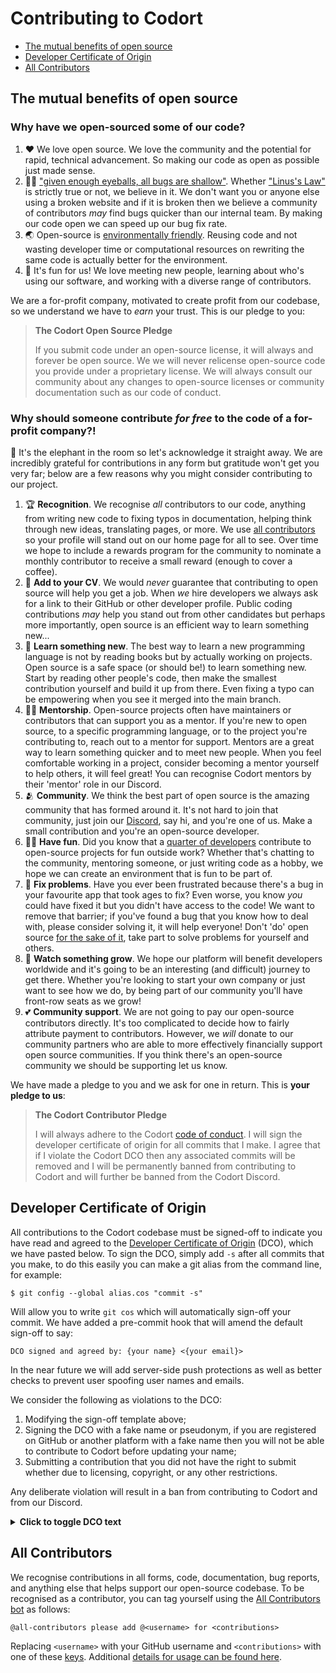 # Contributing to Codort

- [The mutual benefits of open source](#the-mutual-benefits-of-open-source)
- [Developer Certificate of Origin](#developer-certificate-of-origin)
- [All Contributors](#all-contributors)

## The mutual benefits of open source

### Why have we open-sourced some of our code?

1. :heart: We love open source. We love the community and the potential for rapid, technical advancement. So making our code as open as possible just made sense.
2. :eyes::bug: ["given enough eyeballs, all bugs are shallow"](http://www.catb.org/~esr/writings/cathedral-bazaar/). Whether ["Linus's Law"](https://en.wikipedia.org/wiki/Linus%27s_law) is strictly true or not, we believe in it. We don't want you or anyone else using a broken website and if it is broken then we believe a community of contributors _may_ find bugs quicker than our internal team. By making our code open we can speed up our bug fix rate.
3. :earth_asia: Open-source is [environmentally friendly](https://www.oreilly.com/library/view/building-green-software/9781098150617/). Reusing code and not wasting developer time or computational resources on rewriting the same code is actually better for the environment.
4. :game_die: It's fun for us! We love meeting new people, learning about who's using our software, and working with a diverse range of contributors.

We are a for-profit company, motivated to create profit from our codebase, so we understand we have to _earn_ your trust. This is our pledge to you:

> **The Codort Open Source Pledge**
>
> If you submit code under an open-source license, it will always and forever be open source. We we will never relicense open-source code you provide under a proprietary license. We will always consult our community about any changes to open-source licenses or community documentation such as our code of conduct.

### Why should someone contribute _for free_ to the code of a for-profit company?!

:elephant: It's the elephant in the room so let's acknowledge it straight away.
We are incredibly grateful for contributions in any form but gratitude won't get you very far; below are a few reasons why you might consider contributing to our project.

1. :trophy: **Recognition**. We recognise _all_ contributors to our code, anything from writing new code to fixing typos in documentation, helping think through new ideas, translating pages, or more. We use [all contributors](#all-contributors) so your profile will stand out on our home page for all to see. Over time we hope to include a rewards program for the community to nominate a monthly contributor to receive a small reward (enough to cover a coffee).
2. :briefcase: **Add to your CV**. We would _never_ guarantee that contributing to open source will help you get a job. When _we_ hire developers we always ask for a link to their GitHub or other developer profile. Public coding contributions _may_ help you stand out from other candidates but perhaps more importantly, open source is an efficient way to learn something new...
3. :microscope: **Learn something new**. The best way to learn a new programming language is not by reading books but by actually working on projects. Open source is a safe space (or should be!) to learn something new. Start by reading other people's code, then make the smallest contribution yourself and build it up from there. Even fixing a typo can be empowering when you see it merged into the main branch.
4. :teacher: **Mentorship**. Open-source projects often have maintainers or contributors that can support you as a mentor. If you're new to open source, to a specific programming language, or to the project you're contributing to, reach out to a mentor for support. Mentors are a great way to learn something quicker and to meet new people. When you feel comfortable working in a project, consider becoming a mentor yourself to help others, it will feel great! You can recognise Codort mentors by their 'mentor' role in our Discord.
5. :people_hugging: **Community**. We think the best part of open source is the amazing community that has formed around it. It's not hard to join that community, just join our [Discord](https://discord.com/invite/nnBHHbMr23), say hi, and you're one of us. Make a small contribution and you're an open-source developer.
6. :woman_playing_handball: **Have fun**. Did you know that a [quarter of developers](https://survey.stackoverflow.co/2024/work/#5-coding-outside-of-work) contribute to open-source projects for fun outside work? Whether that's chatting to the community, mentoring someone, or just writing code as a hobby, we hope we can create an environment that is fun to be part of.
7. :toolbox: **Fix problems**. Have you ever been frustrated because there's a bug in your favourite app that took ages to fix? Even worse, you know _you_ could have fixed it but you didn't have access to the code! We want to remove that barrier; if you've found a bug that you know how to deal with, please consider solving it, it will help everyone! Don't 'do' open source [for the sake of it](https://dev.to/samuelfaure/what-contributing-to-open-source-is-and-what-it-isnt-148g), take part to solve problems for yourself and others.
8. :seedling: **Watch something grow**. We hope our platform will benefit developers worldwide and it's going to be an interesting (and difficult) journey to get there. Whether you're looking to start your own company or just want to see how we do, by being part of our community you'll have front-row seats as we grow!
9. 💕 **Community support**. We are not going to pay our open-source contributors directly. It's too complicated to decide how to fairly attribute payment to contributors. However, we _will_ donate to our community partners who are able to more effectively financially support open source communities. If you think there's an open-source community we should be supporting let us know.

We have made a pledge to you and we ask for one in return. This is **your pledge to us**:

> **The Codort Contributor Pledge**
>
> I will always adhere to the Codort <a href="/CODE_OF_CONDUCT.md">code of conduct</a>. I will sign the developer certificate of origin for all commits that I make. I agree that if I violate the Codort DCO then any associated commits will be removed and I will be permanently banned from contributing to Codort and will further be banned from the Codort Discord.

## Developer Certificate of Origin

All contributions to the Codort codebase must be signed-off to indicate you have read and agreed to the [Developer Certificate of Origin](https://developercertificate.org/) (DCO), which we have pasted below.
To sign the DCO, simply add `-s` after all commits that you make, to do this easily you can make a git alias from the command line, for example:

`$ git config --global alias.cos "commit -s"`

Will allow you to write `git cos` which will automatically sign-off your commit.
We have added a pre-commit hook that will amend the default sign-off to say:

`DCO signed and agreed by: {your name} <{your email}>`

In the near future we will add server-side push protections as well as better checks to prevent user spoofing user names and emails.

We consider the following as violations to the DCO:

1. Modifying the sign-off template above;
2. Signing the DCO with a fake name or pseudonym, if you are registered on GitHub or another platform with a fake name then you will not be able to contribute to Codort before updating your name;
3. Submitting a contribution that you did not have the right to submit whether due to licensing, copyright, or any other restrictions.

Any deliberate violation will result in a ban from contributing to Codort and from our Discord.

<details closed>
<summary><b>Click to toggle DCO text</b></summary>

```
Developer Certificate of Origin
Version 1.1

Copyright (C) 2004, 2006 The Linux Foundation and its contributors.

Everyone is permitted to copy and distribute verbatim copies of this
license document, but changing it is not allowed.

Developer's Certificate of Origin 1.1

By making a contribution to this project, I certify that:

(a) The contribution was created in whole or in part by me and I
have the right to submit it under the open source license
indicated in the file; or

(b) The contribution is based upon previous work that, to the best
of my knowledge, is covered under an appropriate open source
license and I have the right under that license to submit that
work with modifications, whether created in whole or in part
by me, under the same open source license (unless I am
permitted to submit under a different license), as indicated
in the file; or

(c) The contribution was provided directly to me by some other
person who certified (a), (b) or (c) and I have not modified
it.

(d) I understand and agree that this project and the contribution
are public and that a record of the contribution (including all
personal information I submit with it, including my sign-off) is
maintained indefinitely and may be redistributed consistent with
this project or the open source license(s) involved.
```

</details>

## All Contributors

We recognise contributions in all forms, code, documentation, bug reports, and anything else that helps support our open-source codebase.
To be recognised as a contributor, you can tag yourself using the [All Contributors bot](https://allcontributors.org/) as follows:

`@all-contributors please add @<username> for <contributions>`

Replacing `<username>` with your GitHub username and `<contributions>` with one of these [keys](https://allcontributors.org/docs/en/emoji-key).
Additional [details for usage can be found here](https://allcontributors.org/docs/en/bot/usage).
